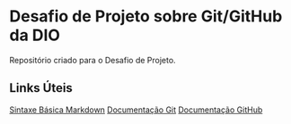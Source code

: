 # Desafio de Projeto sobre Git/GitHub da DIO
Repositório criado para o Desafio de Projeto.

## Links Úteis
[Sintaxe Básica Markdown](https://www.markdownguide.org/basic-syntax/)
[Documentação Git](https://git-scm.com/doc)
[Documentação GitHub](https://docs.github.com/pt/get-started/quickstart/hello-world)
